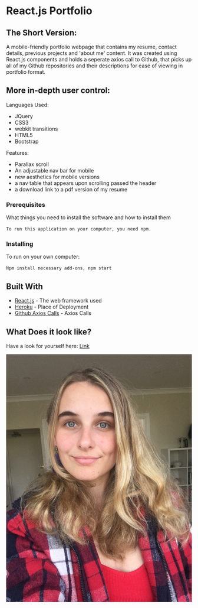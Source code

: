# React.js Portfolio

## The Short Version:
A mobile-friendly portfolio webpage that contains my resume, contact details, previous projects and 'about me' content. It was created using React.js components and holds a seperate axios call to Github, that picks up all of my Github repositories and their descriptions for ease of viewing in portfolio format.

## More in-depth user control:
Languages Used: 
 * JQuery
 * CSS3
 * webkit transitions
 * HTML5
 * Bootstrap
 
Features: 
 * Parallax scroll
 * An adjustable nav bar for mobile
 * new aesthetics for mobile versions
 * a nav table that appears upon scrolling passed the header
 * a download link to a pdf version of my resume
 
 ### Prerequisites

What things you need to install the software and how to install them

```
To run this application on your computer, you need npm.
```

### Installing
To run on your own computer:

```
Npm install necessary add-ons, npm start
```

## Built With

* [React.js](https://reactjs.org/) - The web framework used
* [Heroku](https://www.heroku.com/) - Place of Deployment
* [Github Axios Calls](https://github.com/axios/axios) - Axios Calls
 
## What Does it look like?
Have a look for yourself here: [Link](https://lisaostmanportfolio.herokuapp.com/)


![flower](https://github.com/lisaostman/reactportfolio/blob/master/client/src/assets/images/headshot.jpeg)
